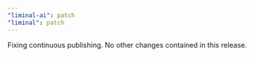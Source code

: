 ```yaml
---
"liminal-ai": patch
"liminal": patch
---
```


Fixing continuous publishing. No other changes contained in this release.
